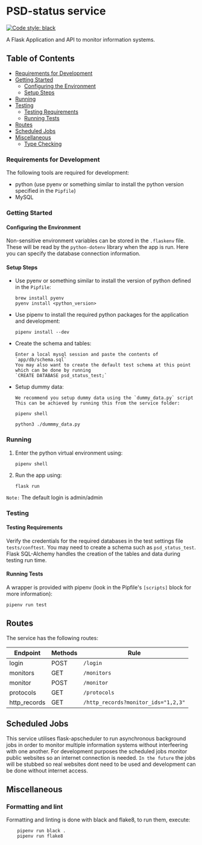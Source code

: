 # PSD-status service

[![Code style: black](https://img.shields.io/badge/code%20style-black-000000.svg)](https://github.com/psf/black)

A Flask Application and API to monitor information systems.

## Table of Contents

<!-- toc -->
- [Requirements for Development](#requirements-for-development-1)
- [Getting Started](#getting-started-1)
  - [Configuring the Environment](#configuring-the-environment-1)
  - [Setup Steps](#setup-steps-1)
- [Running](#running-1)
- [Testing](#testing-1)
  - [Testing Requirements](#testing-requirements)
  - [Running Tests](#running-tests)
- [Routes](#routes)
- [Scheduled Jobs](#scheduled-jobs)
- [Miscellaneous](#miscellaneous)
  - [Type Checking](#type-checking)

<!-- tocstop -->

### Requirements for Development

The following tools are required for development:

- python (use pyenv or something similar to install the python version specified in the `Pipfile`)
- MySQL

### Getting Started

#### Configuring the Environment

Non-sensitive environment variables can be stored in the `.flaskenv` file. These will be read
by the `python-dotenv` library when the app is run. Here you can specify the database connection information.

#### Setup Steps

- Use pyenv or something similar to install the version of python
  defined in the `Pipfile`:

      brew install pyenv
      pyenv install <python_version>

- Use pipenv to install the required python packages for the application and development:

      pipenv install --dev

- Create the schema and tables:

      Enter a local mysql session and paste the contents of `app/db/schema.sql`
      You may also want to create the default test schema at this point which can be done by running
      `CREATE DATABASE psd_status_test;`

- Setup dummy data:

      We recommend you setup dummy data using the `dummy_data.py` script
      This can be achieved by running this from the service folder:

      pipenv shell
      
      python3 ./dummmy_data.py


### Running

1. Enter the python virtual environment using:

       pipenv shell

1. Run the app using:

       flask run

`Note:` The default login is admin/admin


### Testing

#### Testing Requirements

Verify the credentials for the required databases in the test settings file `tests/conftest`.
You may need to create a schema such as `psd_status_test`.
Flask SQL-Alchemy handles the creation of the tables and data during testing run time.

#### Running Tests

A wrapper is provided with pipenv (look in the Pipfile's `[scripts]` block for more information):

    pipenv run test

## Routes

The service has the following routes:

|     Endpoint                         |     Methods     |     Rule                                        |
| ------------------------------------ | --------------- | ----------------------------------------------- |
| login                                | POST            | `/login`                                        |
| monitors                             | GET             | `/monitors`                                     |
| monitor                              | POST            | `/monitor`                                      |
| protocols                            | GET             | `/protocols`                                    |
| http_records                         | GET             | `/http_records?monitor_ids="1,2,3"`             |

## Scheduled Jobs

This service utilises flask-apscheduler to run asynchronous background jobs in order to monitor multiple
information systems without interfeering with one another.
For development purposes the scheduled jobs monitor public websites so an internet connection is needed.
`In the future` the jobs will be stubbed so real websites dont need to be used and development can be done
without internet access.

## Miscellaneous

### Formatting and lint

Formatting and linting is done with black and flake8, to run them, execute:

        pipenv run black .
        pipenv run flake8
